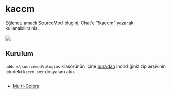 # kaccm
Eğlence amaçlı SourceMod plugini, Chat'e "!kaccm" yazarak kullanabilirsiniz.

![](https://i.imgur.com/tGDAAmt.png)
## Kurulum
`addons\sourcemod\plugins` klasörünün içine [buradan](https://github.com/ReyZ19/kaccm/releases/latest/download/kaccm.smx) indirdiğiniz zip arşivinin içindeki `kaccm.smx` dosyasını atın.

##
- [Multi-Colors](https://github.com/Bara/Multi-Colors)

